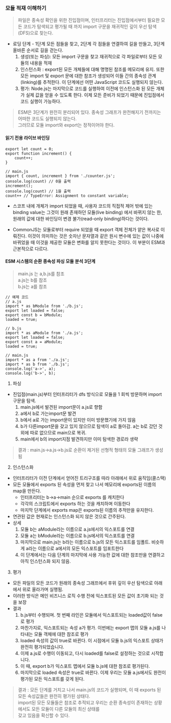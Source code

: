 ### 모듈 적재 이해하기
> 파일은 종속성 확인을 위한 진입점이며, 인터프리터는 진입점에서부터 필요한 모든 코드가
> 탐색되고 평가될 때 까지 import 구문을 재귀적인 깊이 우선 탐색(DFS)으로 찾는다.

* 로딩 단계 - 1단계 모든 점들을 찾고, 2단계 각 점들을 연결하여 길을 만들고, 3단계 올바른 순서로 길을 걷는다.
    1. 생성(또는 파싱): 모든 import 구문을 찾고 재귀적으로 각 파일로부터 모든 모듈의 내용을 적재
    2. 인스턴스화 : export된 모든 개체들에 대해 명명된 참조를 메모리에 유지. 또한 모든 import 및 export 문에 대한 참조가
    생성되어 이들 간의 종속성 관계(linking)를 추적한다. 이 단계에선 어떤 JavaScript 코드도 실행되지 않는다.
    3. 평가: Node.js는 마지막으로 코드를 실행하여 이전에 인스턴스화 된 모든 개체가 실제 값을 얻을 수 있도록 한다.
    이제 모든 준비가 되었기 때문에 진입점에서 코드 실행이 가능하다.
> ESM은 3단계가 완전히 분리되어 있다. 종속성 그래프가 완전해지기 전까지는 어떠한 코드도 실행되지 않는다.   
> 그러므로 모듈 import와 export는 정적이어야 한다.

#### 읽기 전용 라이브 바인딩
```ecmascript 6
export let count = 0;
export function increment() {
    count++;
}

// main.js
import { count, increment } from './counter.js';
console.log(count) // 0을 출력
increment();
console.log(count) // 1을 출력
count++ // TypeError: Assignment to constant variable;
```

* 스코프 내에 개체가 import 되었을 때, 사용자 코드의 직접적 제어 밖에 있는 binding value는 그것이 원래 존재하던 모듈(live binding)
에서 바뀌지 않는 한, 원래의 값에 대한 바인딩이 변경 불가(read-only binding)하다는 것이다.

* CommonJS는 모듈로부터 require 되었을 때 export 객체 전체가 얕은 복사로 이뤄진다. 이것이 의미하는 것은
숫자난 문자열과 같은 원시 변수에 있는 값이 나중에 바뀌었을 때 이것을 제공한 모듈은 변화를 알지 못한다는 것이다. 이 부분이 ESM과 근본적으로 다르다.
  
  

#### ESM 시스템의 순환 종속성 파싱 모듈 분석 3단계
> main.js 는 a,b.js를 참조   
> a.js는 b를 참조   
> b.js는 a를 참조   

```ecmascript 6
// 예제 코드
// a.js
import * as bModule from './b.js';
export let loaded = false;
export const b = bModule;
loaded = true;

// b.js
import * as aModule from './a.js';
export let loaded = false;
export const a = aModule;
loaded = true;

// main.js
import * as a from './a.js';
import * as b from './b.js';
console.log('a->', a);
console.log('b->', b);
``` 

1. 파싱
  - 진입점(main.js)부터 인터프리터가 dfs 방식으로 모듈을 1 회씩 방문하며 import 구문을 탐색.
    1. main.js에서 발견된 import문이 a.js로 향함
    2. a에서 b로 가는import문 발견
    3. b에서 a로 가는 import문이 있지만 이미 방문했기에 가지 않음
    4. b가 다른import문을 갖고 있지 않으므로 탐색이 a로 돌아감. a는 b로 갔던 것 외에 따로 없으므로 main으로 복귀.
    5. main에서 b의 import지점 발견하지만 이미 탐색한 경로라 생략
> 결과 : main.js->a.js->b.js로 순환이 제거된 선형적 형태의 모듈 그래프가 생성됨  

2. 인스턴스화
  - 인터프리터가 이전 단계에서 얻어진 트리구조를 따라 아래에서 위로 움직임(콜스택)
  - 모든 모듈에서 exports 된 속성을 먼저 찾고 나서 메모리에 exports된 이름의 map을 만든다.
    - 인터프리터는 b->a->main 순으로 exports 를 캐치한다
    - 각각의 스크립트에서 exports 하는 것을 캐치하며 이동한다
    - 마지막 단계에서 exports map은 exports된 이름의 추적만을 유지한다.
  - 연관된 값은 현재로는 인스턴스화 되지 않은 것으로 간주된다.
  - 상세
    1. 모듈 b는 aModule라는 이름으로 a.js에서의 익스포트를 연결
    2. 모듈 a는 bModule라는 이름으로 b.js에서의 익스포트를 연결
    3. 마지막으로 main.js는 b라는 이름으로 b.js의 모든 익스포트를 임폴트.
       비슷하게 a라는 이름으로 a에서의 모든 익스포트를 임포트한다
    4. 이 단계에서는 다음 단계의 마지막에 사용 가능한 값에 대한 참조만을 연결하고 아직 인스턴스화 되지 않음.   

3. 평가
  - 모든 파일의 모든 코드가 원래의 종속성 그래프에서 후위 깊이 우선 탐색으로 아래에서 위로 올라가며 실행됨.
  - 이러한 방식은 메인 비즈니스 로직 수행 전에 익스포트된 모든 값이 초기화 되는 것을 보장
  - 결과
    1. b.js부터 수행되며. 첫 번째 라인은 모듈에서 익스포트되는 loaded값이 false로 평가
    2. 마찬가지로, 익스포트되는 속성 a가 평가. 이번에는 export 맵의 모듈 a.js를 나타내는 모듈 객체에 대한 참조로 평가
    3. loaded 속성의 값이 true로 바뀐다. 이 시점에서 모듈 b.js의 익스포트 상태가 완전히 평가되었습니다.
    4. 이제 a.js로 수행이 이동되고, 다시 loaded를 false로 설정하는 것으로 시작합니다.
    5. 이 때, export b가 익스포트 맵에서 모듈 b.js에 대한 참조로 평가된다.
    6. 마지막으로 loaded 속성은 true로 바뀐다. 이제 우리는 모듈 a.js에서도 완전이 평가된 모든 익스포트를 갖게 된다.
> 결과 : 모든 단계를 거치고 나서 main.js의 코드가 실행되며, 이 때 exports 된 모든 속성값들은 완전히 평가된 상태다.   
> import된 모든 모듈들은 참조로 추적되고 우리는 순환 종속성이 존재하는 상황에서도 모든 모듈이 다른 모듈의 최신 상태를   
> 갖고 있음을 확신할 수 있다.
